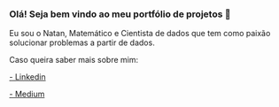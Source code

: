 ### Olá! Seja bem vindo ao meu portfólio de projetos 👋
Eu sou o Natan, Matemático e Cientista de dados que tem como paixão solucionar problemas a partir de dados.

Caso queira saber mais sobre mim: 

[- Linkedin](https://www.linkedin.com/in/natan-ximenes/)

[- Medium](https://medium.com/@Natan_Ximenes)

<!--
**NatanXimenes/NatanXimenes** is a ✨ _special_ ✨ repository because its `README.md` (this file) appears on your GitHub profile.

Here are some ideas to get you started:

- 🔭 I’m currently working on ...
- 🌱 I’m currently learning ...
- 👯 I’m looking to collaborate on ...
- 🤔 I’m looking for help with ...
- 💬 Ask me about ...
- 📫 How to reach me: ...
- 😄 Pronouns: ...
- ⚡ Fun fact: ...
-->
